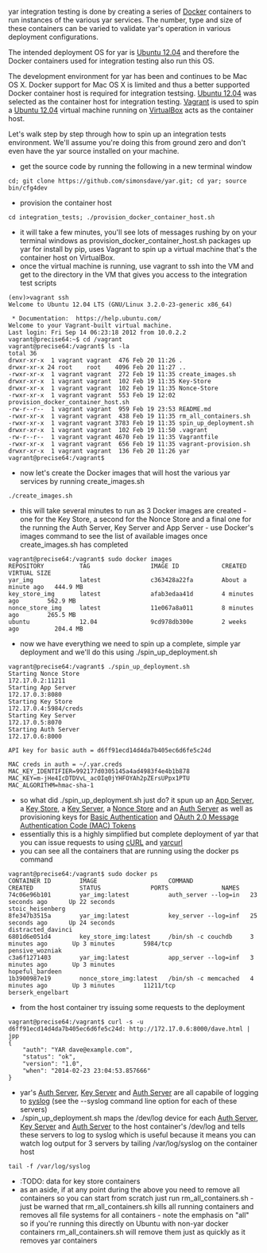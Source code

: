 yar integration testing is done by creating a series of
[Docker](https://www.docker.io/) containers to run
instances of the various yar services. The number, type
and size of these containers can be varied to validate
yar's operation in various deployment configurations.

The intended deployment OS for yar is
[Ubuntu 12.04](http://releases.ubuntu.com/12.04/)
and therefore the Docker containers used for integration
testing also run this OS.

The development environment for yar has been and
continues to be Mac OS X. Docker support for Mac OS X
is limited and thus a better supported Docker container
host is required for integration testsing.
[Ubuntu 12.04](http://releases.ubuntu.com/12.04/)
was selected as the container host for integration testing.
[Vagrant](http://www.vagrantup.com/) is used to spin a
[Ubuntu 12.04](http://releases.ubuntu.com/12.04/) virtual machine
running on [VirtualBox](https://www.virtualbox.org/)
acts as the container host.

Let's walk step by step through how to spin up an integration tests environment.
We'll assume you're doing this from ground zero and don't even have
the yar source installed on your machine.

* get the source code by running the following in a new terminal window

~~~~~
cd; git clone https://github.com/simonsdave/yar.git; cd yar; source bin/cfg4dev
~~~~~

* provision the container host

~~~~~
cd integration_tests; ./provision_docker_container_host.sh
~~~~~

* it will take a few minutes, you'll see lots of messages rushing by on your
terminal windows as provision_docker_container_host.sh packages up yar
for install by pip, uses Vagrant to spin up a virtual machine
that's the container host on VirtualBox.
* once the virtual machine is running, use vagrant to ssh into the VM
and get to the directory in the VM that gives you access to the integration
test scripts

~~~~~
(env)>vagrant ssh
Welcome to Ubuntu 12.04 LTS (GNU/Linux 3.2.0-23-generic x86_64)

 * Documentation:  https://help.ubuntu.com/
Welcome to your Vagrant-built virtual machine.
Last login: Fri Sep 14 06:23:18 2012 from 10.0.2.2
vagrant@precise64:~$ cd /vagrant
vagrant@precise64:/vagrant$ ls -la
total 36
drwxr-xr-x  1 vagrant vagrant  476 Feb 20 11:26 .
drwxr-xr-x 24 root    root    4096 Feb 20 11:27 ..
-rwxr-xr-x  1 vagrant vagrant  272 Feb 19 11:35 create_images.sh
drwxr-xr-x  1 vagrant vagrant  102 Feb 19 11:35 Key-Store
drwxr-xr-x  1 vagrant vagrant  102 Feb 19 11:35 Nonce-Store
-rwxr-xr-x  1 vagrant vagrant  553 Feb 19 12:02 provision_docker_container_host.sh
-rw-r--r--  1 vagrant vagrant  959 Feb 19 23:53 README.md
-rwxr-xr-x  1 vagrant vagrant  438 Feb 19 11:35 rm_all_containers.sh
-rwxr-xr-x  1 vagrant vagrant 3783 Feb 19 11:35 spin_up_deployment.sh
drwxr-xr-x  1 vagrant vagrant  102 Feb 19 11:50 .vagrant
-rw-r--r--  1 vagrant vagrant 4670 Feb 19 11:35 Vagrantfile
-rwxr-xr-x  1 vagrant vagrant  656 Feb 19 11:35 vagrant-provision.sh
drwxr-xr-x  1 vagrant vagrant  136 Feb 20 11:26 yar
vagrant@precise64:/vagrant$
~~~~~

* now let's create the Docker images that will host the various
yar services by running create_images.sh

~~~~~
./create_images.sh
~~~~~

* this will take several minutes to run as 3 Docker images are created - one
for the Key Store, a second for the Nonce Store and a final one for
the running the Auth Server, Key Server and App Server - use Docker's
images command to see the list of available images once create_images.sh
has completed

~~~~~
vagrant@precise64:/vagrant$ sudo docker images
REPOSITORY          TAG                 IMAGE ID            CREATED              VIRTUAL SIZE
yar_img             latest              c363428a22fa        About a minute ago   444.9 MB
key_store_img       latest              afab3edaa41d        4 minutes ago        562.9 MB
nonce_store_img     latest              11e067a8a011        8 minutes ago        265.5 MB
ubuntu              12.04               9cd978db300e        2 weeks ago          204.4 MB
~~~~~

* now we have everything we need to spin up a complete, simple yar deployment
and we'll do this using ./spin_up_deployment.sh

~~~~~
vagrant@precise64:/vagrant$ ./spin_up_deployment.sh
Starting Nonce Store
172.17.0.2:11211
Starting App Server
172.17.0.3:8080
Starting Key Store
172.17.0.4:5984/creds
Starting Key Server
172.17.0.5:8070
Starting Auth Server
172.17.0.6:8000

API key for basic auth = d6ff91ecd14d4da7b405ec6d6fe5c24d

MAC creds in auth = ~/.yar.creds
MAC_KEY_IDENTIFIER=992177d0305145a4ad4983f4e4b1b878
MAC_KEY=m-jHe4IcDTDVvL_acOIq0jYHFOYAh2pZErsUPpx1PTU
MAC_ALGORITHM=hmac-sha-1
~~~~~

* so what did ./spin_up_deployment.sh just do? it spun up
an [App Server](https://github.com/simonsdave/yar/wiki/App-Server),
a [Key Store](https://github.com/simonsdave/yar/wiki/Key-Store),
a [Key Server](https://github.com/simonsdave/yar/wiki/Key-Server),
a [Nonce Store](https://github.com/simonsdave/yar/wiki/Nonce-Store) and
an [Auth Server](https://github.com/simonsdave/yar/wiki/Auth-Server) as well as
provisioning keys for [Basic Authentication](http://en.wikipedia.org/wiki/Basic_authentication)
and [OAuth 2.0 Message Authentication Code (MAC) Tokens](http://tools.ietf.org/html/draft-ietf-oauth-v2-http-mac-02)
* essentially this is a highly simplified but complete deployment of
yar that you can issue requests to using
[cURL](http://en.wikipedia.org/wiki/CURL) and
[yarcurl](https://github.com/simonsdave/yar/wiki/Utilities#yarcurl)
* you can see all the containers that are running using the docker ps command

~~~~~
vagrant@precise64:/vagrant$ sudo docker ps
CONTAINER ID        IMAGE                    COMMAND                CREATED             STATUS              PORTS               NAMES
74c06e96b101        yar_img:latest           auth_server --log=in   23 seconds ago      Up 22 seconds                           stoic_heisenberg
8fe347b3515a        yar_img:latest           key_server --log=inf   25 seconds ago      Up 24 seconds                           distracted_davinci
6801d6e051d4        key_store_img:latest     /bin/sh -c couchdb     3 minutes ago       Up 3 minutes        5984/tcp            pensive_wozniak
c3a6f1271403        yar_img:latest           app_server --log=inf   3 minutes ago       Up 3 minutes                            hopeful_bardeen
1b3900987e19        nonce_store_img:latest   /bin/sh -c memcached   4 minutes ago       Up 3 minutes        11211/tcp           berserk_engelbart
~~~~~

* from the host container try issuing some requests to the deployment

~~~~~
vagrant@precise64:/vagrant$ curl -s -u d6ff91ecd14d4da7b405ec6d6fe5c24d: http://172.17.0.6:8000/dave.html | jpp
{
    "auth": "YAR dave@example.com",
    "status": "ok",
    "version": "1.0",
    "when": "2014-02-23 23:04:53.857666"
}
~~~~~

* yar's [Auth Server](https://github.com/simonsdave/yar/wiki/Auth-Server),
[Key Server](https://github.com/simonsdave/yar/wiki/Key-Server)
and [Auth Server](https://github.com/simonsdave/yar/wiki/Auth-Server)
are all capabile of logging to
[syslog](http://manpages.ubuntu.com/manpages/precise/man8/rsyslogd.8.html)
(see the --syslog command line option for each of these servers)
* ./spin_up_deployment.sh maps the /dev/log device for each
[Auth Server](https://github.com/simonsdave/yar/wiki/Auth-Server),
[Key Server](https://github.com/simonsdave/yar/wiki/Key-Server)
and [Auth Server](https://github.com/simonsdave/yar/wiki/Auth-Server)
to the host container's /dev/log and tells these servers
to log to syslog which is useful because it means you can watch log output
for 3 servers by tailing /var/log/syslog on the container host

~~~~~
tail -f /var/log/syslog
~~~~~

* :TODO: data for key store containers
* as an aside, if at any point during the above you need to remove all
containers so you can start from scratch just run rm_all_containers.sh - just
be warned that rm_all_containers.sh kills all running containers and
removes all file systems for all containers - note the emphasis on "all" so
if you're running this directly on Ubuntu with non-yar docker containers
rm_all_containers.sh will remove them just as quickly as it removes
yar containers
